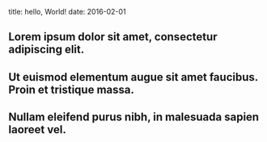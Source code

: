 title: hello, World!
date: 2016-02-01

## Lorem ipsum dolor sit amet, consectetur adipiscing elit.
## Ut euismod elementum augue sit amet faucibus. Proin et tristique massa.
## Nullam eleifend purus nibh, in malesuada sapien laoreet vel.